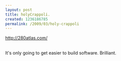 ```yaml
--- 
layout: post
title: holyCrappoli.
created: 1236186785
permalink: /2009/03/holy-crappoli
---
```

<a href="http://280atlas.com/">http://280atlas.com/</a><div><br /></div><div>It's only going to get easier to build software.  Brilliant.</div>
